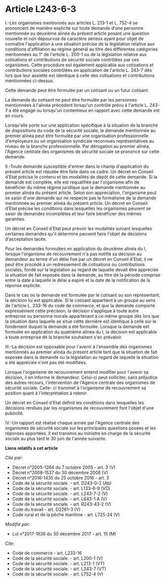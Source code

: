 # Article L243-6-3

I.-Les organismes mentionnés aux articles L. 213-1 et L. 752-4 se prononcent de manière explicite sur toute demande d'une
personne mentionnée au deuxième alinéa du présent article posant une question nouvelle et non dépourvue de caractère sérieux
ayant pour objet de connaître l'application à une situation précise de la législation relative aux conditions d'affiliation
au régime général au titre des différentes catégories mentionnées au 1° de l'article L. 200-1 ou de la législation relative
aux cotisations et contributions de sécurité sociale contrôlées par ces organismes. Cette procédure est également applicable
aux cotisations et contributions sociales contrôlées en application de l'article L. 243-7 dès lors que leur assiette est
identique à celle des cotisations et contributions mentionnées ci-dessus. 

Cette demande peut être formulée par un cotisant ou un futur cotisant. 

La demande du cotisant ne peut être formulée par les personnes mentionnées à l'alinéa précédent lorsqu'un contrôle prévu à
l'article L. 243-7 a été engagé ou lorsqu'un contentieux en rapport avec cette demande est en cours. 

Lorsqu'elle porte sur une application spécifique à la situation de la branche de dispositions du code de la sécurité sociale,
la demande mentionnée au premier alinéa peut être formulée par une organisation professionnelle d'employeurs ou un
organisation syndicale reconnues représentatives au niveau de la branche professionnelle. Par dérogation au premier alinéa,
l'Agence centrale des organismes de sécurité sociale se prononce sur cette demande. 

II.-Toute demande susceptible d'entrer dans le champ d'application du présent article est réputée être faite dans ce cadre.
Un décret en Conseil d'Etat précise le contenu et les modalités de dépôt de cette demande. Si la demande est complète, elle
est requalifiée par l'organisme afin de bénéficier du même régime juridique que la demande mentionnée au premier alinéa du
présent article. Selon son appréciation, l'organisme peut se saisir d'une demande qui ne respecte pas le formalisme de la
demande mentionnée au premier alinéa du présent article. Un décret en Conseil d'Etat précise les conditions dans lesquelles
les organismes peuvent se saisir de demandes incomplètes et leur faire bénéficier des mêmes garanties. 

Un décret en Conseil d'Etat peut prévoir les modalités suivant lesquelles certaines demandes qu'il détermine peuvent faire
l'objet de décisions d'acceptation tacite. 

Pour les demandes formulées en application du deuxième alinéa du I, lorsque l'organisme de recouvrement n'a pas notifié sa
décision au demandeur au terme d'un délai fixé par un décret en Conseil d'Etat, il ne peut être procédé à un redressement de
cotisations ou contributions sociales, fondé sur la législation au regard de laquelle devait être appréciée la situation de
fait exposée dans la demande, au titre de la période comprise entre la date à laquelle le délai a expiré et la date de la
notification de la réponse explicite. 

Dans le cas où la demande est formulée par le cotisant ou son représentant, la décision lui est applicable. Si le cotisant
appartient à un groupe au sens de l'article L. 233-16 du code de commerce, et que la demande comporte expressément cette
précision, la décision s'applique à toute autre entreprise ou personne morale appartenant à ce même groupe dès lors que la
situation dans laquelle se situe cette dernière est identique à celle sur le fondement duquel la demande a été formulée.
Lorsque la demande est formulée en application du quatrième alinéa du I, la décision est applicable à toute entreprise de la
branche souhaitant s'en prévaloir. 

III.-La décision est opposable pour l'avenir à l'ensemble des organismes mentionnés au premier alinéa du présent article tant
que la situation de fait exposée dans la demande ou la législation au regard de laquelle la situation a été appréciée n'ont
pas été modifiées. 

Lorsque l'organisme de recouvrement entend modifier pour l'avenir sa décision, il en informe le demandeur. Celui-ci peut
solliciter, sans préjudice des autres recours, l'intervention de l'Agence centrale des organismes de sécurité sociale. Celle-
ci transmet à l'organisme de recouvrement sa position quant à l'interprétation à retenir. 

Un décret en Conseil d'Etat définit les conditions dans lesquelles les décisions rendues par les organismes de recouvrement
font l'objet d'une publicité. 

IV.-Un rapport est réalisé chaque année par l'Agence centrale des organismes de sécurité sociale sur les principales
questions posées et les réponses apportées. Il est transmis au ministre en charge de la sécurité sociale au plus tard le 30
juin de l'année suivante.

**Liens relatifs à cet article**

_Cité par_:

  - Décret n°2005-1264 du 7 octobre 2005 - art. 3 (V)
  - Décret n°2008-1537 du 30 décembre 2008 (V)
  - Décret n°2016-1435 du 25 octobre 2016 - art. 3
  - Code de la sécurité sociale. - art. D243-0-2 (Ab)
  - Code de la sécurité sociale. - art. L133-6-9 (VD)
  - Code de la sécurité sociale. - art. L243-7-2 (V)
  - Code de la sécurité sociale. - art. L643-1 A (V)
  - Code de la sécurité sociale. - art. R243-43-2 (V)
  - Code du travail - art. D2261-3 (V)
  - Code rural et de la pêche maritime - art. L725-24 (V)

_Modifié par_:

  - Loi n°2017-1836 du 30 décembre 2017 - art. 15 (M)

_Cite_:

  - Code de commerce - art. L233-16
  - Code de la sécurité sociale. - art. L200-1 (V)
  - Code de la sécurité sociale. - art. L213-1 (VT)
  - Code de la sécurité sociale. - art. L243-7 (VT)
  - Code de la sécurité sociale. - art. L752-4 (V)
